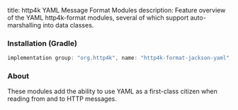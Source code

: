 title: http4k YAML Message Format Modules
description: Feature overview of the YAML http4k-format modules, several of which support auto-marshalling into data classes.

### Installation (Gradle)

```groovy
implementation group: "org.http4k", name: "http4k-format-jackson-yaml", version: "4.5.0.0"
```

### About
These modules add the ability to use YAML as a first-class citizen when reading from and to HTTP messages. 

[http4k]: https://http4k.org
